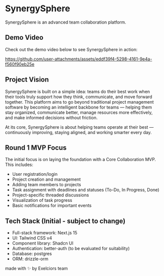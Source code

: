 # SynergySphere

SynergySphere is an advanced team collaboration platform.

## Demo Video

Check out the demo video below to see SynergySphere in action:

https://github.com/user-attachments/assets/eddf39f4-5298-4161-9e4a-f560f90eb25e

<!-- 
To add your demo video:
1. Create an 'assets' folder in your GitHub repository
2. Upload your demo video to this folder
3. Replace the placeholder URL above with the actual URL to your video
4. Alternatively, upload your video to a service like YouTube and embed it here
-->

## Project Vision

SynergySphere is built on a simple idea: teams do their best work when their tools truly support how they think, communicate, and move forward together. This platform aims to go beyond traditional project management software by becoming an intelligent backbone for teams — helping them stay organized, communicate better, manage resources more effectively, and make informed decisions without friction.

At its core, SynergySphere is about helping teams operate at their best — continuously improving, staying aligned, and working smarter every day.

## Round 1 MVP Focus

The initial focus is on laying the foundation with a Core Collaboration MVP. This includes:
- User registration/login
- Project creation and management
- Adding team members to projects
- Task assignment with deadlines and statuses (To-Do, In Progress, Done)
- Project-specific threaded discussions
- Visualization of task progress
- Basic notifications for important events

## Tech Stack (Initial - subject to change)

- Full-stack framework: Next.js 15
- UI: Tailwind CSS v4
- Component library: Shadcn UI
- Authentication: better-auth (to be evaluated for suitability)
- Database: postgres
- ORM: drizzle-orm 


made with ✨ by Exelciors team